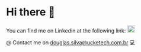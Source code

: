 # Hi there 👋

You can find me on Linkedin at the following link:
<a href="https://www.linkedin.com/in/bansshe/" target="_blank"><img style="width: 20px;" src="https://cdn-icons-png.flaticon.com/512/179/179330.png" target="_blank"></a> 


@ Contact me on douglas.silva@ucketech.com.br 💻
